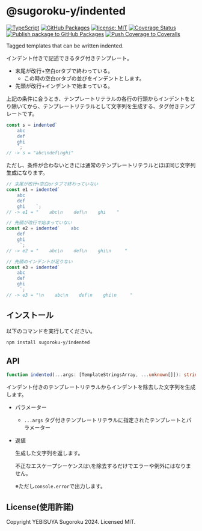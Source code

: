 # @sugoroku-y/indented

[![TypeScript](https://img.shields.io/badge/-TypeScript-404040.svg?logo=TypeScript)](https://www.typescriptlang.org/) [![GitHub Packages](https://img.shields.io/badge/-GitHub%20Packages-181717.svg?logo=github&style=flat)](https://github.com/sugoroku-y/indented/pkgs/npm/indented) [![license: MIT](https://img.shields.io/badge/license-MIT-blue.svg?style=flat)](./LICENSE) [![Coverage Status](https://coveralls.io/repos/github/sugoroku-y/indented/badge.svg)](https://coveralls.io/github/sugoroku-y/indented) [![Publish package to GitHub Packages](https://github.com/sugoroku-y/indented/actions/workflows/publish.yml/badge.svg)](https://github.com/sugoroku-y/indented/actions/workflows/publish.yml) [![Push Coverage to Coveralls](https://github.com/sugoroku-y/indented/actions/workflows/coverage.yml/badge.svg)](https://github.com/sugoroku-y/indented/actions/workflows/coverage.yml)

Tagged templates that can be written indented.

インデント付きで記述できるタグ付きテンプレート。

- 末尾が改行+空白orタブで終わっている。
  - この時の空白orタブの並びをインデントとします。
- 先頭が改行+インデントで始まっている。

上記の条件に合うとき、テンプレートリテラルの各行の行頭からインデントをとり除いてから、テンプレートリテラルとして文字列を生成する、タグ付きテンプレートです。

```ts
const s = indented`
    abc
    def
    ghi
    `;
// -> s = "abc\ndef\nghi"
```

ただし、条件が合わないときには通常のテンプレートリテラルとほぼ同じ文字列生成になります。

```ts
// 末尾が改行+空白orタブで終わっていない
const e1 = indented`
    abc
    def
    ghi    `;
// -> e1 = "    abc\n    def\n    ghi    "

// 先頭が改行で始まっていない
const e2 = indented`    abc
    def
    ghi
     `;
// -> e2 = "    abc\n    def\n    ghi\n     "

// 先頭のインデントが足りない
const e3 = indented`
    abc
    def
    ghi
     `;
// -> e3 = "\n    abc\n    def\n    ghi\n     "
```

## インストール

以下のコマンドを実行してください。

```bash
npm install sugoroku-y/indented
```

## API

```ts
function indented(...args: [TemplateStringsArray, ...unknown[]]): string;
```

インデント付きのテンプレートリテラルからインデントを除去した文字列を生成します。

- パラメーター
  - `...args` タグ付きテンプレートリテラルに指定されたテンプレートとパラメーター
- 返値

  生成した文字列を返します。

  不正なエスケープシーケンスは`\`を除去するだけでエラーや例外にはなりません。

  ※ただし`console.error`で出力します。

## License(使用許諾)

Copyright YEBISUYA Sugoroku 2024. Licensed MIT.
